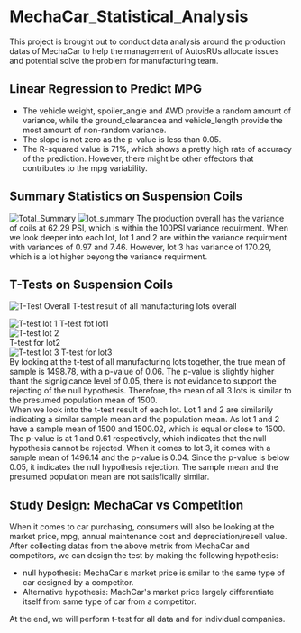 # MechaCar_Statistical_Analysis
This project is brought out to conduct data analysis around the production datas of MechaCar to help the management of AutosRUs allocate issues and potential solve the problem for manufacturing team.

## Linear Regression to Predict MPG  
- The vehicle weight, spoiler_angle and AWD provide a random amount of variance, while the ground_clearancea and vehicle_length provide the most amount of non-random variance.   
- The slope is not zero as the p-value is less than 0.05.
- The R-squared value is 71%, which shows a pretty high rate of accuracy of the prediction. However, there might be other effectors that contributes to the mpg variability. 

## Summary Statistics on Suspension Coils  
![Total_Summary](https://user-images.githubusercontent.com/93500353/154877536-78767101-e101-426a-8ffc-1f05d6bfd45b.png)
![lot_summary](https://user-images.githubusercontent.com/93500353/154877543-66c0d51f-fee7-4f22-bbda-a80dd8b1bcf5.png)
The production overall has the variance of coils at 62.29 PSI, which is within the 100PSI variance requirment. When we look deeper into each lot, lot 1 and 2 are within the variance requirment with variances of 0.97 and 7.46. However, lot 3 has variance of 170.29, which is a lot higher beyong the variance requirment.  

## T-Tests on Suspension Coils

![T-Test Overall](https://user-images.githubusercontent.com/93500353/154878557-02f2e63f-2d56-4e2d-a1e5-eb7706bc6b61.png)
T-test result of all manufacturing lots overall

![T-test lot 1](https://user-images.githubusercontent.com/93500353/154878854-f53da1ee-71b0-4729-bcd0-e94dd4f104db.png)
T-test fot lot1  
![T-test lot 2](https://user-images.githubusercontent.com/93500353/154878885-70821d91-d166-4d8e-867d-2a40211c9f66.png)  
T-test for lot2  
![T-test lot 3](https://user-images.githubusercontent.com/93500353/154878915-291dd1b5-2c1f-49fc-b1ee-8cdf1a9dd41c.png)
T-test for lot3  
By looking at the t-test of all manufacturing lots together, the true mean of sample is 1498.78, with a p-value of 0.06. The p-value is slightly higher thant the signigicance level of 0.05, there is not evidance to support the rejecting of the null hypothesis. Therefore, the mean of all 3 lots is similar to the presumed population mean of 1500.  
When we look into the t-test result of each lot. Lot 1 and 2 are similarily indicating a similar sample mean and the population mean. As lot 1 and 2 have a sample mean of 1500 and 1500.02, which is equal or close to 1500. The p-value is at 1 and 0.61 respectively, which indicates that the null hypothesis cannot be rejected.
When it comes to lot 3, it comes with a sample mean of 1496.14 and the p-value is 0.04. Since the p-value is below 0.05, it indicates the null hypothesis rejection. The sample mean and the presumed population mean are not satisfically similar.   

## Study Design: MechaCar vs Competition  
When it comes to car purchasing, consumers will also be looking at the market price, mpg, annual maintenance cost and depreciation/resell value. After collecting datas from the above metrix from MechaCar and competitors, we can design the test by making the following hypothesis:  
- null hypothesis: MechaCar's market price is smilar to the same type of car designed by a competitor.
- Alternative hypothesis: MachCar's market price largely differentiate itself from same type of car from a competitor.  

At the end, we will perform t-test for all data and for individual companies. 
